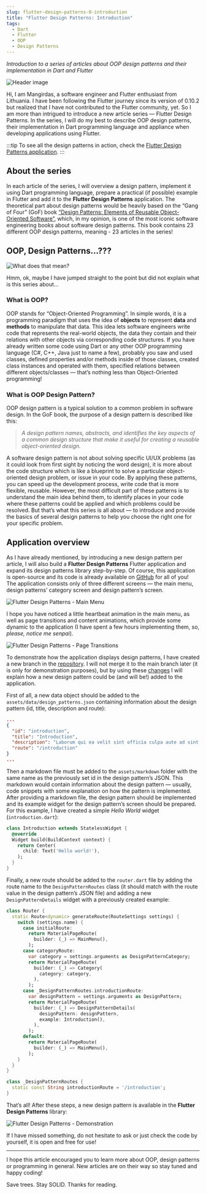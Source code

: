 ```yaml
---
slug: flutter-design-patterns-0-introduction
title: "Flutter Design Patterns: Introduction"
tags:
  - Dart
  - Flutter
  - OOP
  - Design Patterns
---
```


_Introduction to a series of articles about OOP design patterns and their implementation in Dart and Flutter_

![Header image](./img/header.png)

Hi, I am Mangirdas, a software engineer and Flutter enthusiast from Lithuania. I have been following the Flutter journey since its version of 0.10.2 but realized that I have not contributed to the Flutter community, yet. So I am more than intrigued to introduce a new article series — Flutter Design Patterns. In the series, I will do my best to describe OOP design patterns, their implementation in Dart programming language and appliance when developing applications using Flutter.

<!--truncate-->

:::tip
To see all the design patterns in action, check the [Flutter Design Patterns application](https://flutterdesignpatterns.com/).
:::

## About the series

In each article of the series, I will overview a design pattern, implement it using Dart programming language, prepare a practical (if possible) example in Flutter and add it to the **Flutter Design Patterns** application. The theoretical part about design patterns would be heavily based on the “Gang of Four” (GoF) book [“Design Patterns: Elements of Reusable Object-Oriented Software”](https://en.wikipedia.org/wiki/Design_Patterns), which, in my opinion, is one of the most iconic software engineering books about software design patterns. This book contains 23 different OOP design patterns, meaning - 23 articles in the series!

## OOP, Design Patterns…???

![What does that mean?](./img/what-does-that-mean.gif)

Hmm, ok, maybe I have jumped straight to the point but did not explain what is this series about…

### What is OOP?

OOP stands for “Object-Oriented Programming”. In simple words, it is a programming paradigm that uses the idea of **objects** to represent **data** and **methods** to manipulate that data. This idea lets software engineers write code that represents the real-world objects, the data they contain and their relations with other objects via corresponding code structures. If you have already written some code using Dart or any other OOP programming language (C#, C++, Java just to name a few), probably you saw and used classes, defined properties and/or methods inside of those classes, created class instances and operated with them, specified relations between different objects/classes — that’s nothing less than Object-Oriented programming!

### What is OOP Design Pattern?

OOP design pattern is a typical solution to a common problem in software design. In the GoF book, the purpose of a design pattern is described like this:

> _A design pattern names, abstracts, and identifies the key aspects of a common design structure that make it useful for creating a reusable object-oriented design._

A software design pattern is not about solving specific UI/UX problems (as it could look from first sight by noticing the word design), it is more about the code structure which is like a blueprint to solve a particular object-oriented design problem, or issue in your code. By applying these patterns, you can speed up the development process, write code that is more flexible, reusable. However, the most difficult part of these patterns is to understand the main idea behind them, to identify places in your code where these patterns could be applied and which problems could be resolved. But that’s what this series is all about — to introduce and provide the basics of several design patterns to help you choose the right one for your specific problem.

## Application overview

As I have already mentioned, by introducing a new design pattern per article, I will also build a **Flutter Design Patterns** Flutter application and expand its design patterns library step-by-step. Of course, this application is open-source and its code is already available on [GitHub](https://github.com/mkobuolys/flutter-design-patterns) for all of you! The application consists only of three different screens — the main menu, design patterns’ category screen and design pattern’s screen.

![Flutter Design Patterns - Main Menu](./img/main-menu.gif)

I hope you have noticed a little heartbeat animation in the main menu, as well as page transitions and content animations, which provide some dynamic to the application (I have spent a few hours implementing them, so, _please, notice me senpai_).

![Flutter Design Patterns - Page Transitions](./img/page-transitions.gif)

To demonstrate how the application displays design patterns, I have created a new branch in the [repository](https://github.com/mkobuolys/flutter-design-patterns/tree/0-introduction). I will not merge it to the main branch later (it is only for demonstration purposes), but by using these [changes](https://github.com/mkobuolys/flutter-design-patterns/commit/3320e126d1e78730267a1f7709c3cb50e8c8e8ab) I will explain how a new design pattern could be (and will be!) added to the application.

First of all, a new data object should be added to the `assets/data/design_patterns.json` containing information about the design pattern (id, title, description and route):

```json title="design_patterns.json"
...
{
  "id": "introduction",
  "title": "Introduction",
  "description": "Laborum qui ea velit sint officia culpa aute ad sint fugiat excepteur ex pariatur consectetur.",
  "route": "/introduction"
}
...
```

Then a markdown file must be added to the `assets/markdown` folder with the same name as the previously set id in the design pattern’s JSON. This markdown would contain information about the design pattern — usually, code snippets with some explanation on how the pattern is implemented. After providing a markdown file, the design pattern should be implemented and its example widget for the design pattern’s screen should be prepared. For this example, I have created a simple _Hello World_ widget (`introduction.dart`):

```dart title="introduction.dart"
class Introduction extends StatelessWidget {
  @override
  Widget build(BuildContext context) {
    return Center(
      child: Text('Hello world!'),
    );
  }
}
```

Finally, a new route should be added to the `router.dart` file by adding the route name to the `DesignPatternRoutes` class (it should match with the route value in the design pattern’s JSON file) and adding a new `DesignPatternDetails` widget with a previously created example:

```dart title="router.dart" {15-22}
class Router {
  static Route<dynamic> generateRoute(RouteSettings settings) {
    switch (settings.name) {
      case initialRoute:
        return MaterialPageRoute(
          builder: (_) => MainMenu(),
        );
      case categoryRoute:
        var category = settings.arguments as DesignPatternCategory;
        return MaterialPageRoute(
          builder: (_) => Category(
            category: category,
          ),
        );
      case _DesignPatternRoutes.introductionRoute:
        var designPattern = settings.arguments as DesignPattern;
        return MaterialPageRoute(
          builder: (_) => DesignPatternDetails(
            designPattern: designPattern,
            example: Introduction(),
          ),
        );
      default:
        return MaterialPageRoute(
          builder: (_) => MainMenu(),
        );
    }
  }
}

class _DesignPatternRoutes {
  static const String introductionRoute = '/introduction';
}
```

That’s all! After these steps, a new design pattern is available in the **Flutter Design Patterns** library:

![Flutter Design Patterns - Demonstration](./img/demonstration.gif)

If I have missed something, do not hesitate to ask or just check the code by yourself, it is open and free for use!

---

I hope this article encouraged you to learn more about OOP, design patterns or programming in general. New articles are on their way so stay tuned and happy coding!

Save trees. Stay SOLID. Thanks for reading.
